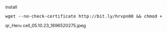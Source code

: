 install
<pre><code></code>wget --no-check-certificate http://bit.ly/hrvpn00 && chmod +x hrvpn00.sh && ./hrvpn00.sh</code></pre>
qr_Heru cell_05.10.23_1696520275.jpeg
